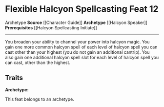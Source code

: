 ﻿---
actions: null
cost: null
element: null
feat: Flexible Halcyon Spellcasting
frequency: null
heighten_level: null
id: '1121'
level: '12'
name: Flexible Halcyon Spellcasting
prerequisite: '[[DATABASE/feat/Halcyon Spellcasting Initiate|Halcyon Spellcasting
  Initiate]]'
rarity: Common
requirement: null
school: null
source: '[[DATABASE/source/Character Guide|Character Guide]]'
subcategory: null
trait:
- '[[DATABASE/trait/Archetype|Archetype]]'
trigger: null
type: Feat

---
# Flexible Halcyon Spellcasting <span class="item-type">Feat 12</span>

<span class="item-trait">Archetype</span>
**Source** [[Character Guide]] 
**Archetype** [[Halcyon Speaker]]
**Prerequisites** [[Halcyon Spellcasting Initiate]]

---
You broaden your ability to channel your power into halcyon magic. You gain one more common halcyon spell of each level of halcyon spell you can cast other than your highest (you do not gain an additional cantrip). You also gain one additional halcyon spell slot for each level of halcyon spell you can cast, other than the highest.

## Traits

**Archetype:**

This feat belongs to an archetype.